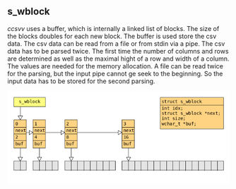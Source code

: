 ## s_wblock
*ccsvv* uses a buffer, which is internally a linked list of blocks. The size of the blocks doubles for each
new block. The buffer is used store the csv data. The csv data can be read from a file or from stdin via a pipe.
The csv data has to be parsed twice. The first time the number of columns and rows are determined as well as the
maximal hight of a row and width of a column. The values are needed for the memory allocation.
A file can be read twice for the parsing, but the input pipe cannot ge seek to the beginning. So the input data 
has to be stored for the second parsing.

![table part](../img/s_wblock.png?raw=true "Buffer")